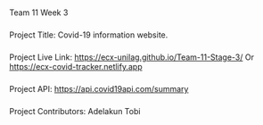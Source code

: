 #####
Team 11 Week 3 
###
Project Title: Covid-19 information website.
###
Project Live Link: https://ecx-unilag.github.io/Team-11-Stage-3/
Or https://ecx-covid-tracker.netlify.app
###
Project API: https://api.covid19api.com/summary
###
###
Project Contributors: 
Adelakun Tobi

